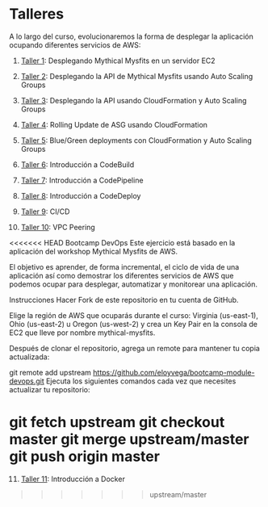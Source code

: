 # Talleres

A lo largo del curso, evolucionaremos la forma de desplegar la aplicación ocupando diferentes servicios de AWS:

1. [Taller 1](./01/README.md): Desplegando Mythical Mysfits en un servidor EC2

2. [Taller 2](./02/README.md): Desplegando la API de Mythical Mysfits usando Auto Scaling Groups

3. [Taller 3](./03/README.md): Desplegando la API usando CloudFormation y Auto Scaling Groups

4. [Taller 4](./04/README.md): Rolling Update de ASG usando CloudFormation

5. [Taller 5](./05/README.md): Blue/Green deployments con CloudFormation y Auto Scaling Groups

6. [Taller 6](./06/README.md): Introducción a CodeBuild

7. [Taller 7](./07/README.md): Introducción a CodePipeline

8. [Taller 8](./08/README.md): Introducción a CodeDeploy

9. [Taller 9](./09/README.md): CI/CD

10. [Taller 10](./10/README.md): VPC Peering

<<<<<<< HEAD
Bootcamp DevOps
Este ejercicio está basado en la aplicación del workshop Mythical Mysfits de AWS.

El objetivo es aprender, de forma incremental, el ciclo de vida de una aplicación así como demostrar los diferentes servicios de AWS que podemos ocupar para desplegar, automatizar y monitorear una aplicación.

Instrucciones
Hacer Fork de este repositorio en tu cuenta de GitHub.

Elige la región de AWS que ocuparás durante el curso: Virginia (us-east-1), Ohio (us-east-2) u Oregon (us-west-2) y crea un Key Pair en la consola de EC2 que lleve por nombre mythical-mysfits.

Después de clonar el repositorio, agrega un remote para mantener tu copia actualizada:

git remote add upstream https://github.com/eloyvega/bootcamp-module-devops.git
Ejecuta los siguientes comandos cada vez que necesites actualizar tu repositorio:

git fetch upstream
git checkout master
git merge upstream/master
git push origin master
=======
11. [Taller 11](./11/README.md): Introducción a Docker
>>>>>>> upstream/master
